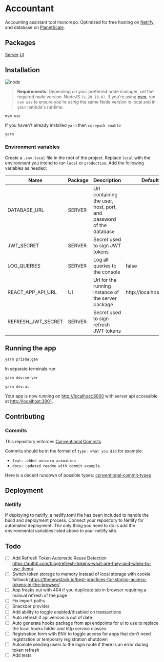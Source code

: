 # Accountant

Accounting assistant tool monorepo. Optimized for free hosting on [Netlify](https://www.netlify.com/) and database on [PlanetScale](https://www.planetscale.com/).

## Packages

[Server](./packages/server/README.md)
[UI](./packages/ui/README.md)

## Installation

![node](https://img.shields.io/badge/node-v20.10.0-brightgreen.svg?style=for-the-badge)

> **Requirements**: Depending on your preferred node manager, set the required node version. NodeJS `(v.20.10.0)`. If you're using [nvm](https://github.com/nvm-sh/nvm), run `nvm use` to ensure you're using the same Node version in local and in your lambda's runtime.

```bash
nvm use
```

If you haven't already installed `yarn` then `corepack enable`

```bash
yarn
```

### Environment variables

Create a `.env.local` file in the root of the project. Replace `local` with the environment you intend to run `local` or `production`. Add the following variables as needed:

| Name               | Package | Description                                                       | Default               |
| ------------------ | ------- | ----------------------------------------------------------------- | --------------------- |
| DATABASE_URL       | SERVER  | Url containing the user, host, port, and password of the database |                       |
| JWT_SECRET         | SERVER  | Secret used to sign JWT tokens                                    |                       |
| LOG_QUERIES        | SERVER  | Log all queries to the console                                    | false                 |
| REACT_APP_API_URL  | UI      | Url for the running instance of the server package                | http://localhost:3001 |
| REFRESH_JWT_SECRET | SERVER  | Secret used to sign refresh JWT tokens                            |                       |

## Running the app

```bash
yarn prisma:gen
```

In separate terminals run:

```bash
yarn dev:server
```

```bash
yarn dev:ui
```

Your app is now running on [http://localhost:3000](http://localhost:3000) with server api accessible at [http://localhost:3001](http://localhost:3001).

## Contributing

### Commits

This repository enforces [Conventional Commits](https://www.conventionalcommits.org/).

Commits should be in the format of `type: what you did` for example:

- `feat: added unicorn animation`
- `docs: updated readme with commit example`.

Here is a decent rundown of possible types: [conventional-commit-types
](https://github.com/commitizen/conventional-commit-types/blob/c3a9be4c73e47f2e8197de775f41d981701407fb/index.json)

## Deployment

### Netlify

If deploying to netlify, a netlify.toml file has been included to handle the build and deployment process. Connect your repository to Netlify for automated deployment. The only thing you need to do is add the environmental variables listed above to your netlify site.

## Todo

- [ ] Add Refresh Token Automatic Reuse Detection https://auth0.com/blog/refresh-tokens-what-are-they-and-when-to-use-them/
- [ ] Switch token storage to memory instead of local storage with cookie fallback https://thenewstack.io/best-practices-for-storing-access-tokens-in-the-browser/
- [ ] App freaks out with 404 if you duplicate tab in browser requiring a manual refresh of the page
- [ ] Fix import paths
- [ ] Snackbar provider
- [ ] Add ability to toggle enabled/disabled on transactions
- [ ] Auto refresh if api version is out of date
- [ ] Auto generate hooks package from api endpoints for ui to use to replace the local hooks folder and http service classes
- [ ] Registration form with ENV to toggle access for apps that don't need registration or temporary registration shutdown
- [ ] Automate sending users to the login route if there is an error during token refresh
- [ ] Add tests

